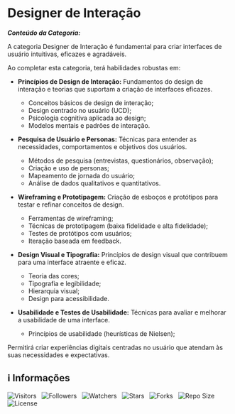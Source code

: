 <!-- Título -->
# Designer de Interação

***Conteúdo da Categoria:***

A categoria Designer de Interação é fundamental para criar interfaces de usuário intuitivas, eficazes e agradáveis.

Ao completar esta categoria, terá habilidades robustas em:

* **Princípios de Design de Interação:** Fundamentos do design de interação e teorias que suportam a criação de interfaces eficazes.
  * Conceitos básicos de design de interação;
  * Design centrado no usuário (UCD);
  * Psicologia cognitiva aplicada ao design;
  * Modelos mentais e padrões de interação.

* **Pesquisa de Usuário e Personas:** Técnicas para entender as necessidades, comportamentos e objetivos dos usuários.
  * Métodos de pesquisa (entrevistas, questionários, observação);
  * Criação e uso de personas;
  * Mapeamento de jornada do usuário;
  * Análise de dados qualitativos e quantitativos.

* **Wireframing e Prototipagem:** Criação de esboços e protótipos para testar e refinar conceitos de design.
  * Ferramentas de wireframing;
  * Técnicas de prototipagem (baixa fidelidade e alta fidelidade);
  * Testes de protótipos com usuários;
  * Iteração baseada em feedback.

* **Design Visual e Tipografia:** Princípios de design visual que contribuem para uma interface atraente e eficaz.
  * Teoria das cores;
  * Tipografia e legibilidade;
  * Hierarquia visual;
  * Design para acessibilidade.

* **Usabilidade e Testes de Usabilidade:** Técnicas para avaliar e melhorar a usabilidade de uma interface.
  * Princípios de usabilidade (heurísticas de Nielsen);

Permitirá criar experiências digitais centradas no usuário que atendam às suas necessidades e expectativas.

<!-- Informações -->
## &#8505; Informações

![Visitors](https://api.visitorbadge.io/api/visitors?path=Devsgeeknerd%2Fcat-des-int&label=Visitantes&labelColor=%23700070&labelStyle=none&countColor=%23000fff&style=plastic&color=%23ffffff "Total de Visitantes")
&nbsp;
![Followers](https://img.shields.io/github/followers/Devsgeeknerd?style=p&label=Seguidores&labelColor=800080&color=000fff "Total de Seguidores")
&nbsp;
![Watchers](https://img.shields.io/github/watchers/Devsgeeknerd/cat-des-int?style=p&label=Observadores&labelColor=800080&color=000fff "Total de Observadores")
&nbsp;
![Stars](https://img.shields.io/github/stars/Devsgeeknerd/cat-des-int?style=p&label=Estrelas&labelColor=800080&color=000fff "Total de Estrelas")
&nbsp;
![Forks](https://img.shields.io/github/forks/Devsgeeknerd/cat-des-int?style=p&label=Bifurcações&labelColor=800080&color=000fff "Total de Bifurcações")
&nbsp;
![Repo Size](https://img.shields.io/github/repo-size/Devsgeeknerd/cat-des-int?style=p&label=Tamanho&labelColor=800080&color=000fff "Tamanho do Repositório")
&nbsp;
![License](https://img.shields.io/github/license/Devsgeeknerd/cat-des-int?style=p&label=Licença&labelColor=800080&color=000fff "Licença do Repositório")
